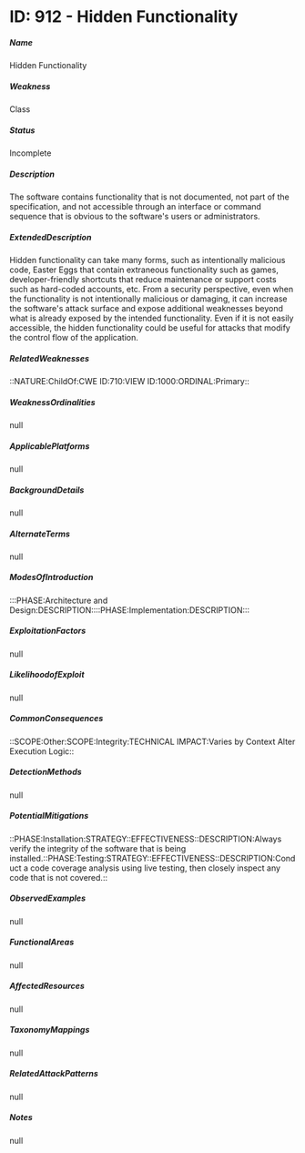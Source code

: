 # ID: 912 - Hidden Functionality
<h5>Name</h5>Hidden Functionality
<h5>Weakness</h5>Class
<h5>Status</h5>Incomplete
<h5>Description</h5>The software contains functionality that is not documented, not part of the specification, and not accessible through an interface or command sequence that is obvious to the software's users or administrators.
<h5>ExtendedDescription</h5>Hidden functionality can take many forms, such as intentionally malicious code, Easter Eggs that contain extraneous functionality such as games, developer-friendly shortcuts that reduce maintenance or support costs such as hard-coded accounts, etc. From a security perspective, even when the functionality is not intentionally malicious or damaging, it can increase the software's attack surface and expose additional weaknesses beyond what is already exposed by the intended functionality. Even if it is not easily accessible, the hidden functionality could be useful for attacks that modify the control flow of the application.
<h5>RelatedWeaknesses</h5>::NATURE:ChildOf:CWE ID:710:VIEW ID:1000:ORDINAL:Primary::
<h5>WeaknessOrdinalities</h5>null
<h5>ApplicablePlatforms</h5>null
<h5>BackgroundDetails</h5>null
<h5>AlternateTerms</h5>null
<h5>ModesOfIntroduction</h5>:::PHASE:Architecture and Design:DESCRIPTION::::PHASE:Implementation:DESCRIPTION:::
<h5>ExploitationFactors</h5>null
<h5>LikelihoodofExploit</h5>null
<h5>CommonConsequences</h5>::SCOPE:Other:SCOPE:Integrity:TECHNICAL IMPACT:Varies by Context Alter Execution Logic::
<h5>DetectionMethods</h5>null
<h5>PotentialMitigations</h5>::PHASE:Installation:STRATEGY::EFFECTIVENESS::DESCRIPTION:Always verify the integrity of the software that is being installed.::PHASE:Testing:STRATEGY::EFFECTIVENESS::DESCRIPTION:Conduct a code coverage analysis using live testing, then closely inspect any code that is not covered.::
<h5>ObservedExamples</h5>null
<h5>FunctionalAreas</h5>null
<h5>AffectedResources</h5>null
<h5>TaxonomyMappings</h5>null
<h5>RelatedAttackPatterns</h5>null
<h5>Notes</h5>null

